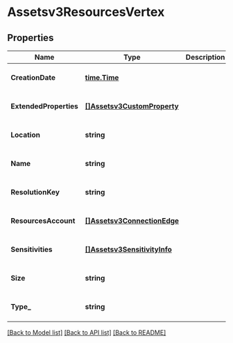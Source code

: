 # Assetsv3ResourcesVertex

## Properties
Name | Type | Description | Notes
------------ | ------------- | ------------- | -------------
**CreationDate** | [**time.Time**](time.Time.md) |  | [optional] [default to null]
**ExtendedProperties** | [**[]Assetsv3CustomProperty**](assetsv3CustomProperty.md) |  | [optional] [default to null]
**Location** | **string** |  | [optional] [default to null]
**Name** | **string** |  | [optional] [default to null]
**ResolutionKey** | **string** |  | [optional] [default to null]
**ResourcesAccount** | [**[]Assetsv3ConnectionEdge**](assetsv3ConnectionEdge.md) |  | [optional] [default to null]
**Sensitivities** | [**[]Assetsv3SensitivityInfo**](assetsv3SensitivityInfo.md) |  | [optional] [default to null]
**Size** | **string** |  | [optional] [default to null]
**Type_** | **string** |  | [optional] [default to null]

[[Back to Model list]](../README.md#documentation-for-models) [[Back to API list]](../README.md#documentation-for-api-endpoints) [[Back to README]](../README.md)

